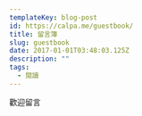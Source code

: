 ```yaml
---
templateKey: blog-post
id: https://calpa.me/guestbook/
title: 留言簿
slug: guestbook
date: 2017-01-01T03:48:03.125Z
description: ""
tags:
  - 閱讀
---
```


歡迎留言
